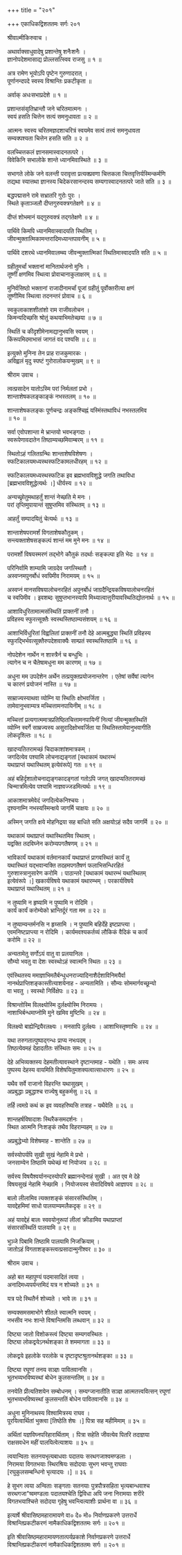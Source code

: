 +++
title = "२०१"

+++
एकाधिकद्विशततमः सर्गः २०१  
  
श्रीवाल्मीकिरुवाच ।  
  
अथार्वाक्साधुवादेषु प्रशान्तेषु शनैःशनैः ।  
ज्ञानोपदेशमासाद्य प्रोल्लसत्स्विव राजसु ॥ १ ॥  
  
अत्र रामेण भूयोऽपि पृष्टेन गुरुणादरात् ।  
पूर्णानन्दपदे स्वस्य विश्रान्तिः प्रकटीकृता ॥   
  
अर्वाक् अधःसभाप्रदेशे ॥ १ ॥  
  
प्रशान्तसंसृतिभ्रान्तौ जने चरितमात्मनः ।  
स्वयं हसति चित्तेन सत्यं समनुधावता ॥ २ ॥  
  
आत्मनः स्वस्य चरितमज्ञदशाचरित्रं स्वयमेव सत्यं तत्त्वं समनुधावता   
सम्यक्पश्यता चित्तेन हसति सति ॥ २ ॥  
  
वलच्चित्तकलं ज्ञानसमास्वादनतत्परे ।  
विवेकिनि सभालोके शान्ते ध्यानमिवास्थिते ॥ ३ ॥  
  
सभागते लोके जने वलन्ती परावृत्ता प्रत्यक्प्रवणा चित्तकला चित्तवृत्तिर्यस्मिन्कर्मणि   
तद्यथा स्यात्तथा ज्ञानस्य चिदेकरसानन्दस्य सम्यगास्वादनतत्परे जाते सति ॥ ३ ॥  
  
बद्धपद्मासने रामे सभ्रातरि गुरोः पुरः ।  
स्थिते कृताञ्जलौ दीप्तगुरुवक्त्रगतेक्षणे ॥ ४ ॥  
  
दीप्तं शोभमानं यद्गुरुवक्त्रं तद्गतेक्षणे ॥ ४ ॥  
  
पार्थिवे किमपि ध्यानमिवास्वादयति स्थितिम् ।  
जीवन्मुक्तात्मिकामन्तरादिमध्यान्तपावनीम् ॥ ५ ॥  
  
पार्थिवे दशरथे ध्यानमिवालम्ब्य जीवन्मुक्तात्मिकां स्थितिमास्वादयति सति ॥ ५ ॥  
  
ग्रहीतुमर्चां भक्तानां मानितार्थजनो मुनिः ।  
तूष्णीं क्षणमिव स्थित्वा प्रोवाचानाकुलाक्षरम् ॥ ६ ॥  
  
मुनिर्वसिष्ठो भक्तानां राजादीनामर्चां पूजां ग्रहीतुं पूर्वोक्तरीत्या क्षणं   
तूष्णीमिव स्थित्वा तदनन्तरं प्रोवाच ॥ ६ ॥  
  
स्वकुलाकाशशीतांशो राम राजीवलोचन ।  
किमन्यदिच्छसि श्रोतुं कथयाभिमतेच्छया ॥ ७ ॥  
  
स्थितिं च कीदृशीमेनामद्यानुभवसि स्वयम् ।  
किंरूपमिदमाभासं जागतं वद पश्यसि ॥ ८ ॥  
  
इत्युक्ते मुनिना तेन प्राह राजकुमारकः ।  
अविह्वलं मृदु स्पष्टं गुरोरालोकयन्मुखम् ॥ ९ ॥  
  
श्रीराम उवाच ।  
  
त्वत्प्रसादेन यातोऽस्मि परां निर्मलतां प्रभो ।  
शान्ताशेषकलङ्काङ्कं नभस्तलम् ॥ १० ॥  
  
शान्ताशेषकलङ्कः पूर्णचन्द्रः अङ्कश्चिह्नं यस्मिंस्तथाविधं नभस्तलमिव   
॥ १० ॥  
  
सर्वा एवोपशान्ता मे भ्रान्तयो भवभङ्गदाः ।  
स्वरूपेणावदातेन तिष्ठाम्यच्छमिवाम्बरम् ॥ ११ ॥  
  
स्थितोऽहं गलितग्रन्थिः शान्ताशेषविशेषणः ।  
स्फटिकालयमध्यस्थस्फटिकामलधीरहम् ॥ १२ ॥  
  
स्फटिकालयमध्यस्थस्फटिक इव ब्रह्मभावविशुद्धे जगति तथाविधा   
[ब्रह्मभावविशुद्धेत्यर्थः ।] धीर्यस्य ॥ १२ ॥  
  
अन्यच्छ्रोतुमथाहर्तुं शान्तं नेच्छति मे मनः ।  
परां तृप्तिमुपायान्तं सुषुप्तमिव संस्थितम् ॥ १३ ॥  
  
आहर्तुं सम्पादयितुं चेत्यर्थः ॥ १३ ॥  
  
शान्ताशेषपरामर्शं विगताशेषकौतुकम् ।  
सन्त्यक्ताशेषसङ्कल्पं शान्तं मम मुने मनः ॥ १४ ॥  
  
परामर्शो विषयस्मरणं तद्भोगे कौतुकं तदर्थाः सङ्कल्पा इति भेदः ॥ १४ ॥  
  
परिनिर्वामि शाम्यामि जाग्रदेव जगत्स्थितौ ।  
अस्वप्नमपुनर्बोधं स्वपिमीव निरामयम् ॥ १५ ॥  
  
अस्वप्नं मानसविषयालोचनरहितं अपुनर्बोधं जाग्रदैन्द्रियकविषयालोचनरहितं   
च स्वपिमीव । इवशब्दः सुषुप्तभानस्यापि मिथ्यात्वात्तुरीयावस्थितिद्योतनार्थः ॥ १५ ॥  
  
आशाविधुरितामात्मसंस्थितिं प्राक्तनीं तनौ ।  
प्रविहस्य स्फुरत्सूक्तैः स्वस्थस्तिष्ठाम्यसंशयम् ॥ १६ ॥  
  
आशाभिर्विधुरितां विह्वलितां प्राक्तनीं तनौ देहे आत्मबुद्ध्या स्थितिं प्रविहस्य   
स्फुरद्भिर्भवत्सूक्तैरुपदेशवाक्यैः साम्प्रतं स्वस्थस्तिष्ठामि ॥ १६ ॥  
  
नोपदेशेन नार्थेन न शास्त्रैर्न च बन्धुभिः ।  
त्यागेन च न चैतेषामधुना मम कारणम् ॥ १७ ॥  
  
अधुना मम उपदेशेन अर्थेन तत्प्रयुक्तप्रयोजनान्तरेण । एतेषां सर्वेषां त्यागेन   
च कारणं प्रयोजनं नास्ति ॥ १७ ॥  
  
साम्राज्यस्याथवा व्योम्नि या स्थितिः क्षोभवर्जिता ।  
तामेवानुभवाम्यत्र मच्चित्तामनपायिनीम् ॥ १८ ॥  
  
मच्चित्तां प्रत्यगात्ममात्रप्रतिष्ठितचित्तामनपायिनीं नित्यां जीवन्मुक्तस्थितिं   
व्योम्नि स्वर्गे साम्रज्यस्य असुरादिक्षोभवर्जिता या स्थितिस्तामेवानुभवागीति   
लोकदृश्ल्तिः ॥ १८ ॥  
  
खादप्यतितरामच्छं चिदाकाशांशमात्रकम् ।  
जगदित्येव पश्यामि लोचनाद्यङ्गतां [यथाकामं यथारम्भं   
यथाप्राप्तं यथास्थितम् इत्येवंरूपे] गतः ॥ १९ ॥  
  
अहं बहिर्दृशालोचनाद्यङ्गकादङ्गतां गतोऽपि जगत् खादप्यतितरामच्छं   
चिन्मात्रमित्येव पश्यामि नाज्ञवज्जडमित्यर्थः ॥ १९ ॥  
  
आकाशमात्रमेवेदं जगदित्येकनिश्चयः ।  
दृश्यनाम्नि नभस्यस्मिन्क्षये जागर्मि चाक्षयः ॥ २० ॥  
  
अस्मिन् जगति क्षये मोहनिद्रया सह बाधिते सति अक्षयोऽहं सदैव जागर्मि ॥ २० ॥  
  
यथाकामं यथाप्राप्तं यथास्थितमिव स्थितम् ।  
यद्वक्ति तदविघ्नेन करोम्यपगतैषणम् ॥ २१ ॥  
  
भाविकार्यं यथाकामं वर्तमानकार्यं यथाप्राप्तं प्रागवस्थितं कार्यं तु   
यथास्थितं यद्भवान्वक्ति तदहमपगतैषणं फलाभिसन्धिरहितं   
गुरुशास्त्रानुसारेण करोमि । पाठान्तरे [यथाकामं यथारम्भं यथास्थितम्   
इत्येवंरूपे ।] खकार्यविषये यथाकामं यथारम्भम् । परकार्यविषये   
यथाप्राप्तं यथास्थितम् ॥ २१ ॥  
  
न तुष्यामि न हृष्यामि न पुष्यामि न रोदिमि ।  
कार्यं कार्यं करोम्येको भ्रान्तिर्दूरं गता मम ॥ २२ ॥  
  
न तुष्याम्यन्तर्मनसि न हृय्सामि । न पुष्यामि बहिर्देहे इष्टप्राप्त्या ।   
एवमनिष्टप्राप्त्या न रोदिमि । कार्यमवश्यकर्तव्यं लौकिकं वैदिकं च कार्यं   
करोमि ॥ २२ ॥  
  
अन्यतामेतु सर्गोऽयं वातु वा प्रलयानिलः ।  
सौम्यो भवतु वा देशः स्वस्थोऽहं स्वात्मनि स्थितः ॥ २३ ॥  
  
एवंस्थितस्य ममाज्ञाभिमतैर्बन्धुधनराज्यादिनाशैर्दशाविनिमयैर्वा   
नानर्थप्राप्तिशङ्कास्तीत्याशयेनाह - अन्यतामिति । सौम्यः सोममार्गवच्छून्यो   
वा भवतु । स्वस्थो निर्विक्षेपः ॥ २३ ॥  
  
विश्रान्तोस्मि विलक्ष्योस्मि दुर्लक्ष्योस्मि निरामयः ।  
नाशाभिर्बन्धमाप्नोमि मुने खमिव मुष्टिभिः ॥ २४ ॥  
  
विलक्ष्यो बाह्येन्द्रियैरलक्ष्यः । मनसापि दुर्लक्ष्यः । आशाभिस्तृष्णाभिः ॥ २४ ॥  
  
यथा तरुगतात्पुष्पाद्गन्धः प्राप्य नभःपदम् ।  
तिष्ठत्येवमहं देहादतीतः संस्थितः समः ॥ २५ ॥  
  
देहे अभिव्यक्तस्य देहमतीत्यावस्थाने दृष्टान्तमाह - यथेति । समः अस्य   
पुष्पस्य देहस्य वायमिति विशेषयितुमशक्यत्वात्साधारणः ॥ २५ ॥  
  
यथैव सर्वे राजानो विहरन्ति यथासुखम् ।  
अप्रबुद्धाः प्रबुद्धाश्च राज्येषु बहुकर्मसु ॥ २६ ॥  
  
तर्हि त्वमग्रे कथं क इव व्यवहरिष्यसि तत्राह - यथैवेति ॥ २६ ॥  
  
शान्तहर्षविषादाशः स्थिरैकसमदर्शनः ।  
स्थित आत्मनि निःशङ्कं तथैव विहराम्यहम् ॥ २७ ॥  
  
अप्रबुद्धेभ्यो विशेषमाह - शान्तेति ॥ २७ ॥  
  
सर्वस्योपर्यपि सुखी सुखं नेहामि मे प्रभो ।  
जनसाम्येन तिष्ठामि यथेच्छं मां नियोजय ॥ २८ ॥  
  
सर्वस्य विषयैश्वर्यानन्दस्योपरि ब्रह्मानन्देनाहं सुखी । अत एव मे देहे   
विषयसुखं नेहामि नेच्छामि । नियोजयस्व सेवादिविषये आज्ञापय ॥ २८ ॥  
  
बालो लीलामिव त्यक्तशङ्कं संसारसंस्थितिम् ।  
यावद्देहमिमां साधो पालयाम्यमलैकदृक् ॥ २९ ॥  
  
अहं यावद्देहं बालः स्ववयोनुरूपां लीलां क्रीडामिव यथाप्राप्तां   
संसारसंस्थितिं पालयामि ॥ २९ ॥  
  
भुञ्जे पिबामि तिष्ठामि पालयामि निजक्रियाम् ।  
जातोऽहं विगताशङ्कस्त्वत्प्रसादान्मुनीश्वर ॥ ३० ॥  
  
श्रीराम उवाच ।  
  
अहो बत महापुण्यं पदमासादितं त्वया ।  
अनादिमध्यपर्यन्तमिदं यत्र न शोच्यते ॥ ३१ ॥  
  
यत्र पदे स्थितैर्न शोच्यते । भावे लः ॥ ३१ ॥  
  
सम्यक्समसमाभोगे शीतले स्वात्मनि स्वयम् ।  
नभसीव नभः शान्ते विश्रान्तिमसि लब्धवान् ॥ ३२ ॥  
  
दिष्ट्या जातो विशोकस्त्वं दिष्ट्या सम्यगवस्थितः ।  
दिष्ट्या लोकद्वयेऽनर्थशङ्का ते शममागता ॥ ३३ ॥  
  
लोकद्वये इहलोके परलोके च दृष्टादृष्टश्रुतानर्थशङ्का ॥ ३३ ॥  
  
दिष्ट्या रघूणां तनय सञ्ज्ञः पावितवानसि ।  
भूतभव्यभविष्यस्थां बोधेन कुलसन्ततिम् ॥ ३४ ॥  
  
तनयेति प्रीत्यतिशयेन सम्बोधनम् । सम्यग्जानातीति सञ्ज्ञ आत्मतत्त्ववित्सन् रघूणां   
भूतभव्यभविष्यस्थां कुलसन्ततिं बोधेन पावितवानसि ॥ ३४ ॥  
  
अधुना मुनिनाथस्य विश्वामित्रस्य राघव ।  
पूरयित्वार्थितां भुक्त्वा [तिष्ठेति शेषः ।] पित्रा सह महीमिमाम् ॥ ३५ ॥  
  
अर्थितां यज्ञविघ्नपरिहारार्थिताम् । पित्रा सहेति जीवत्येव पितरि तदाज्ञया   
राक्षसवधेन महीं पालयित्वेत्याशयः ॥ ३५ ॥  
  
त्वयान्विताः सतनयभृत्यबाधवाः पदातयः सरथगजाश्वमण्डलाः ।  
निरामया विगतभयाः स्थिरश्रियः सदोदयाः सुभग भवन्तु राघवाः   
[रघुकुलसम्बन्धिनो भृत्यादयः ।] ॥ ३६ ॥  
  
हे सुभग त्वया अन्विताः सङ्गताः सतनयाः पुत्रपौत्रसहिता भृत्यबान्धवाश्च   
सरथगजा"ष्वमण्डलाः पदातयश्चेति द्विविधा अपि जना निरामयाः शरीरे   
विगतभयाश्चित्ते सदोदया गृहेषु भवन्त्वित्याशीः प्रार्थना वा ॥ ३६ ॥  
  
इत्यार्षे श्रीवासिष्ठमहारामायणे वा० दे० मो० निर्वाणप्रकरणे उत्तरार्धे   
विश्रान्तिप्रकटीकरणं नामैकाधिकद्विशततमः सर्गः ॥ २०१ ॥  
  
इति श्रीवासिष्ठमहारामायणतात्पर्यप्रकाशे निर्वाणप्रकरणे उत्तरार्धे   
विश्रान्तिप्रकटीकरणं नामैकाधिकद्विशततमः सर्गः ॥ २०१ ॥  
  